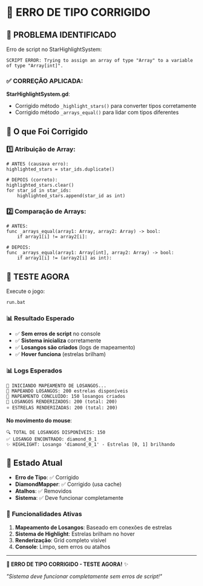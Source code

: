 # 🔧 ERRO DE TIPO CORRIGIDO

## 🚨 PROBLEMA IDENTIFICADO

Erro de script no StarHighlightSystem:

```
SCRIPT ERROR: Trying to assign an array of type "Array" to a variable of type "Array[int]".
```

### ✅ **CORREÇÃO APLICADA**:

**StarHighlightSystem.gd**:
- Corrigido método `_highlight_stars()` para converter tipos corretamente
- Corrigido método `_arrays_equal()` para lidar com tipos diferentes

## 🔧 **O que Foi Corrigido**

### **1️⃣ Atribuição de Array**:
```gdscript
# ANTES (causava erro):
highlighted_stars = star_ids.duplicate()

# DEPOIS (correto):
highlighted_stars.clear()
for star_id in star_ids:
    highlighted_stars.append(star_id as int)
```

### **2️⃣ Comparação de Arrays**:
```gdscript
# ANTES:
func _arrays_equal(array1: Array, array2: Array) -> bool:
    if array1[i] != array2[i]:

# DEPOIS:
func _arrays_equal(array1: Array[int], array2: Array) -> bool:
    if array1[i] != (array2[i] as int):
```

## 🧪 TESTE AGORA

Execute o jogo:

```bash
run.bat
```

### 📊 **Resultado Esperado**

- ✅ **Sem erros de script** no console
- ✅ **Sistema inicializa** corretamente
- ✅ **Losangos são criados** (logs de mapeamento)
- ✅ **Hover funciona** (estrelas brilham)

### 📊 **Logs Esperados**

```
🔷 INICIANDO MAPEAMENTO DE LOSANGOS...
🔷 MAPEANDO LOSANGOS: 200 estrelas disponíveis
🔷 MAPEAMENTO CONCLUÍDO: 150 losangos criados
🏰 LOSANGOS RENDERIZADOS: 200 (total: 200)
⭐ ESTRELAS RENDERIZADAS: 200 (total: 200)
```

**No movimento do mouse**:
```
🔍 TOTAL DE LOSANGOS DISPONÍVEIS: 150
✅ LOSANGO ENCONTRADO: diamond_0_1
✨ HIGHLIGHT: Losango 'diamond_0_1' - Estrelas [0, 1] brilhando
```

## 🎯 **Estado Atual**

- **Erro de Tipo**: ✅ Corrigido
- **DiamondMapper**: ✅ Corrigido (usa cache)
- **Atalhos**: ✅ Removidos
- **Sistema**: ✅ Deve funcionar completamente

### 🔧 **Funcionalidades Ativas**

1. **Mapeamento de Losangos**: Baseado em conexões de estrelas
2. **Sistema de Highlight**: Estrelas brilham no hover
3. **Renderização**: Grid completo visível
4. **Console**: Limpo, sem erros ou atalhos

---

**🔧 ERRO DE TIPO CORRIGIDO - TESTE AGORA!** ✨

*"Sistema deve funcionar completamente sem erros de script!"*